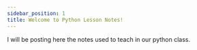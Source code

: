 ```yaml
---
sidebar_position: 1
title: Welcome to Python Lesson Notes!
---
```


I will be posting here the notes used to teach in our python class. 
